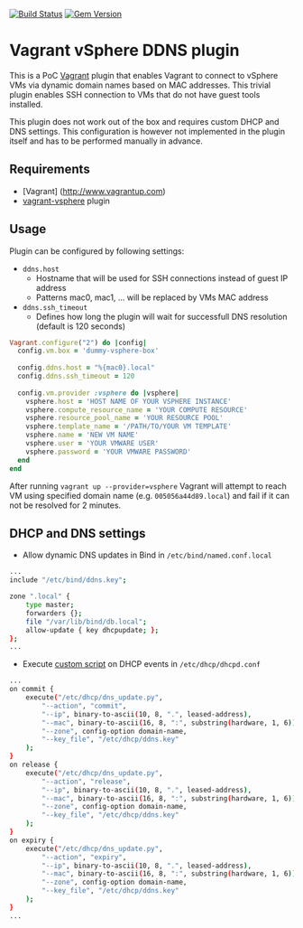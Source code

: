 [![Build Status](https://travis-ci.org/tsmolka/vagrant-vsphere-ddns.svg?branch=master)](https://travis-ci.org/tsmolka/vagrant-vsphere-ddns) [![Gem Version](https://badge.fury.io/rb/vagrant-vsphere-ddns.svg)](http://badge.fury.io/rb/vagrant-vsphere-ddns)

# Vagrant vSphere DDNS plugin

This is a PoC [Vagrant](http://www.vagrantup.com) plugin that enables Vagrant to connect to vSphere VMs via dynamic domain names based on MAC addresses. 
This trivial plugin enables SSH connection to VMs that do not have guest tools installed. 

This plugin does not work out of the box and requires custom DHCP and DNS settings. 
This configuration is however not implemented in the plugin itself and has to be performed manually in advance. 

## Requirements

* [Vagrant] (http://www.vagrantup.com)
* [vagrant-vsphere](https://github.com/nsidc/vagrant-vsphere) plugin

## Usage

Plugin can be configured by following settings:
 * `ddns.host`
   * Hostname that will be used for SSH connections instead of guest IP address
   * Patterns mac0, mac1, ... will be replaced by VMs MAC address
 * `ddns.ssh_timeout`
   * Defines how long the plugin will wait for successfull DNS resolution (default is 120 seconds)
   
```ruby
Vagrant.configure("2") do |config|
  config.vm.box = 'dummy-vsphere-box'
  
  config.ddns.host = "%{mac0}.local"
  config.ddns.ssh_timeout = 120
  
  config.vm.provider :vsphere do |vsphere|
    vsphere.host = 'HOST NAME OF YOUR VSPHERE INSTANCE'
    vsphere.compute_resource_name = 'YOUR COMPUTE RESOURCE'
    vsphere.resource_pool_name = 'YOUR RESOURCE POOL'
    vsphere.template_name = '/PATH/TO/YOUR VM TEMPLATE'
    vsphere.name = 'NEW VM NAME'
    vsphere.user = 'YOUR VMWARE USER'
    vsphere.password = 'YOUR VMWARE PASSWORD'
  end
end
```

After running `vagrant up --provider=vsphere` Vagrant will attempt to reach VM using specified domain name
(e.g. `005056a44d89.local`) and fail if it can not be resolved for 2 minutes. 

## DHCP and DNS settings

 * Allow dynamic DNS updates in Bind in `/etc/bind/named.conf.local`
```bash
...
include "/etc/bind/ddns.key";

zone ".local" {
    type master;
    forwarders {};
	file "/var/lib/bind/db.local";
    allow-update { key dhcpupdate; };
};
...
```
 * Execute [custom script](./scripts/dns_update.py) on DHCP events in `/etc/dhcp/dhcpd.conf`
```bash
...
on commit {
    execute("/etc/dhcp/dns_update.py", 
        "--action", "commit", 
        "--ip", binary-to-ascii(10, 8, ".", leased-address),
        "--mac", binary-to-ascii(16, 8, ":", substring(hardware, 1, 6)),
        "--zone", config-option domain-name,
        "--key_file", "/etc/dhcp/ddns.key"
    );
}
on release {
    execute("/etc/dhcp/dns_update.py",
        "--action", "release", 
        "--ip", binary-to-ascii(10, 8, ".", leased-address),
        "--mac", binary-to-ascii(16, 8, ":", substring(hardware, 1, 6)),
        "--zone", config-option domain-name,
        "--key_file", "/etc/dhcp/ddns.key"
    );
}
on expiry {
    execute("/etc/dhcp/dns_update.py", 
        "--action", "expiry", 
        "--ip", binary-to-ascii(10, 8, ".", leased-address),
        "--mac", binary-to-ascii(16, 8, ":", substring(hardware, 1, 6)),
        "--zone", config-option domain-name,
        "--key_file", "/etc/dhcp/ddns.key"
    );
}
...
```
